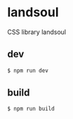# landsoul

CSS library landsoul

## dev

```bash
$ npm run dev
```

## build

```bash
$ npm run build
```
